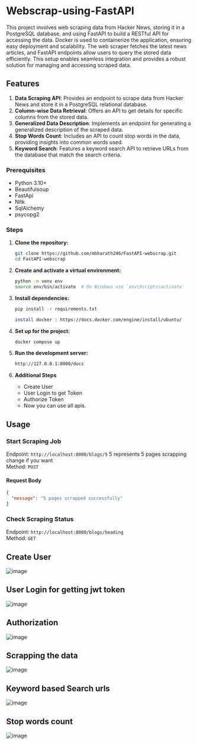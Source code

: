# Webscrap-using-FastAPI
  This project involves web scraping data from Hacker News, storing it in a PostgreSQL database, and using FastAPI to build a RESTful API for accessing the data. Docker is used to containerize the application, ensuring easy deployment and scalability. The web scraper fetches the latest news articles, and FastAPI endpoints allow users to query the stored data efficiently. This setup enables seamless integration and provides a robust solution for managing and accessing scraped data.

## Features

1. **Data Scraping API**: Provides an endpoint to scrape data from Hacker News and store it in a PostgreSQL relational database.
2. **Column-wise Data Retrieval**: Offers an API to get details for specific columns from the stored data.
3. **Generalized Data Description**: Implements an endpoint for generating a generalized description of the scraped data.
4. **Stop Words Count**: Includes an API to count stop words in the data, providing insights into common words used.
5. **Keyword Search**: Features a keyword search API to retrieve URLs from the database that match the search criteria.


### Prerequisites

- Python 3.10+
- Beautifulsoup
- FastApi
- Nltk
- SqlAlchemy
- psycopg2

### Steps

1. **Clone the repository:**

    ```bash
    git clone https://github.com/mbharath246/FastAPI-webscrap.git
    cd FastAPI-webscrap
    ```

2. **Create and activate a virtual environment:**

    ```bash
    python -m venv env
    source env/bin/activate  # On Windows use `env\Scripts\activate`
    ```

3. **Install dependencies:**

    ```bash
    pip install -r requirements.txt

    install docker : https://docs.docker.com/engine/install/ubuntu/
    ```

4. **Set up for the project:**

    ```bash
    docker compose up
    ```


5. **Run the development server:**

    ```bash
    http://127.0.0.1:8000/docs
    ```
6. **Additional Steps**
    - Create User
    - User Login to get Token
    - Authorize Token
    - Now you can use all apis.

## Usage

### Start Scraping Job

Endpoint: `http://localhost:8000/blogs/5` 5 represents 5 pages scrapping change if you want  
Method: `POST`

#### Request Body

```json
{
  "message": "5 pages scrapped successfully"
}
```

### Check Scraping Status

Endpoint: `http://localhost:8000/blogs/heading`  
Method: `GET`

## Create User

![image](https://github.com/mbharath246/FastAPI-webscrap/assets/162307939/abffedd0-0625-48aa-80b8-98cdf0fa2c16)

## User Login for getting jwt token

![image](https://github.com/mbharath246/FastAPI-webscrap/assets/162307939/0cf7b124-3e5b-42fa-a2ee-03d0d3eb8531)

## Authorization

![image](https://github.com/mbharath246/FastAPI-webscrap/assets/162307939/48044c7e-c295-4895-b12c-8709d588fdb4)

## Scrapping the data

![image](https://github.com/mbharath246/FastAPI-webscrap/assets/162307939/e0dfa183-ffbb-41ce-a20c-6dca000c5b08)

## Keyword based Search urls

![image](https://github.com/mbharath246/FastAPI-webscrap/assets/162307939/4501a6c3-7d52-4d25-ab08-a5ebbeae3fe7)

## Stop words count

![image](https://github.com/mbharath246/FastAPI-webscrap/assets/162307939/d1ff1e59-b6e5-4dd0-b0cc-f20892c39ba8)
